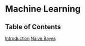 # Machine Learning

## Table of Contents

[Introduction](./notes/introduction.md)
[Naive Bayes](./notes/naive-bayes.md)
